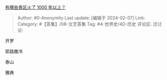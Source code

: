 [有哪些景区火了 1000 年以上？](https://www.zhihu.com/question/642213061/answer/3390179609)

> Author: #0-Anonymity
> Last update: [编辑于 2024-02-07]
> Link:
> Category:  #【答集】/08-文艺答集 
> Tag: #4-世界史/4D-历史 
> 评论区:
> 泛讨论:

开罗

耶路撒冷

泰山

雅典
